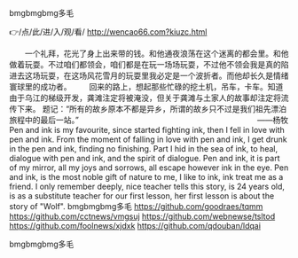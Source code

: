 
bmgbmgbmg多毛




👉/点/此/进/入/观/看/ http://wencao66.com?kiuzc.html




　　一个礼拜，花光了身上出来带的钱。和他通夜浪荡在这个迷离的都会里。和他做着玩耍。不过咱们都领会，咱们都是在玩一场场玩耍，不过他不领会我是真的陷进去这场玩耍，在这场风花雪月的玩耍里我必定是一个波折者。而他却长久是情绪寰球里的成功者。
　　回来的路上，想起那些忙碌的挖土机，吊车，卡车。知道由于乌江的梯级开发，龚滩注定将被淹没，但关于龚滩与土家人的故事却注定将流传下来。
题记：“所有的故乡原本不都是异乡，所谓的故乡只不过是我们祖先漂泊旅程中的最后一站。”　　　　　　　　　　　　　　　　　　　　　　　——杨牧
Pen and ink is my favourite, since started fighting ink, then I fell in love with pen and ink.
From the moment of falling in love with pen and ink, I get drunk in the pen and ink, finding no finishing.
Part I hid in the sea of ink, to heal, dialogue with pen and ink, and the spirit of dialogue.
Pen and ink, it is part of my mirror, all my joys and sorrows, all escape however ink in the eye.
Pen and ink, is the most noble gift of nature to me, I like to ink, ink treat me as a friend.
I only remember deeply, nice teacher tells this story, is 24 years old, is as a substitute teacher for our first lesson, her first lesson is about the story of "Wolf".
bmgbmgbmg多毛 https://github.com/goodraes/tqmm
https://github.com/cctnews/vmgsuj
https://github.com/webnewse/tsltod
https://github.com/foolnews/xjdxk
https://github.com/qdouban/ldqai





bmgbmgbmg多毛
